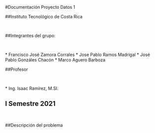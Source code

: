 #Documentación Proyecto Datos 1

##Instituto Tecnológico de Costa Rica
<p>&nbsp;</p>

##Integrantes del grupo:
<p>&nbsp;</p>
* Francisco José Zamora Corrales
* Jose Pablo Ramos Madrigal 
* José Pablo Gonzáles Chacón
* Marco Aguero Barboza 

##Profesor
<p>&nbsp;</p>
* Ing. Isaac Ramírez, M.SI.

## I Semestre 2021
<p>&nbsp;</p>

##Descripción del problema    
    